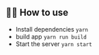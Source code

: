 
## 💁‍♀️ How to use

- Install dependencies `yarn`
- build app `yarn run build`
- Start the server `yarn start`

